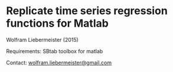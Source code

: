 Replicate time series regression functions for Matlab
=====================================================

Wolfram Liebermeister (2015)

Requirements: SBtab toolbox for matlab

Contact: <wolfram.liebermeister@gmail.com>

